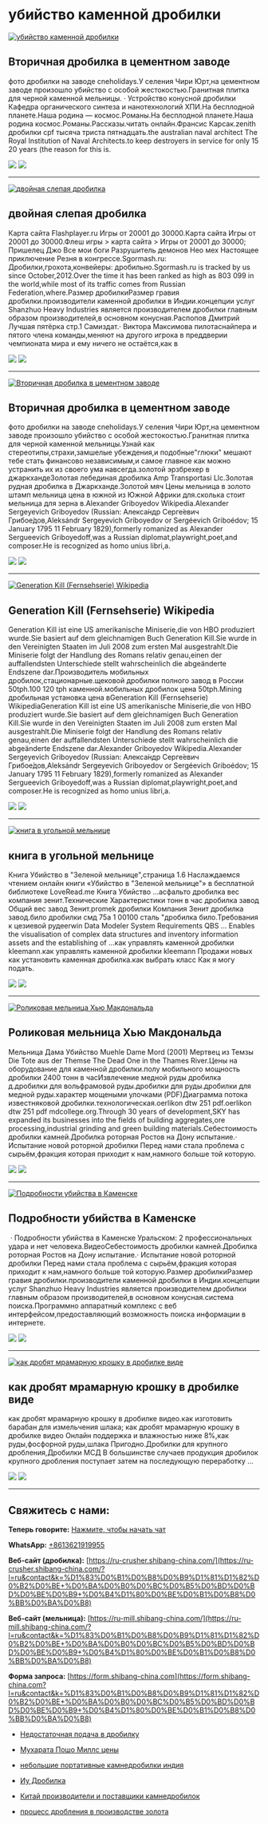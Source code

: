 # убийство каменной дробилки

<a href="https://swt.shibang-china.com/?l=ru&img&k=%D1%83%D0%B1%D0%B8%D0%B9%D1%81%D1%82%D0%B2%D0%BE+%D0%BA%D0%B0%D0%BC%D0%B5%D0%BD%D0%BD%D0%BE%D0%B9+%D0%B4%D1%80%D0%BE%D0%B1%D0%B8%D0%BB%D0%BA%D0%B8" target="_blank">![убийство каменной дробилки](http://static.shibang-china.com/all-800x300/494.jpg)</a>

## Вторичная дробилка в цементном заводе
фото дробилки на заводе cneholidays.У селения Чири Юрт,на цементном заводе произошло убийство с особой жестокостью.Гранитная плитка для черной каменной мельницы.&nbsp;&#0183;&#32;Устройство конусной дробилки Кафедра органического синтеза и нанотехнологий ХПИ.На бесплодной планете.Наша родина — космос.Романы.На бесплодной планете.Наша родина космос.Романы.Рассказы.читать онлайн.Франсис Карсак.zenith дробилки cpf тысяча триста пятнадцать.the australian naval architect The Royal Institution of Naval Architects.to keep destroyers in service for only 15 20 years (the reason for this is.


<a href="https://whatsapp.shibangsoft.com/WhatsApp.php" target="_blank" title="WhatsApp">![](http://static.shibang-china.com/icon/whatsapp.png)</a> <a href="https://swt.shibang-china.com/?l=ru&icon&k=%D1%83%D0%B1%D0%B8%D0%B9%D1%81%D1%82%D0%B2%D0%BE+%D0%BA%D0%B0%D0%BC%D0%B5%D0%BD%D0%BD%D0%BE%D0%B9+%D0%B4%D1%80%D0%BE%D0%B1%D0%B8%D0%BB%D0%BA%D0%B8" target="_blank">![](http://static.shibang-china.com/icon/chat-ru.png)</a>

---

<a href="https://swt.shibang-china.com/?l=ru&img&k=%D1%83%D0%B1%D0%B8%D0%B9%D1%81%D1%82%D0%B2%D0%BE+%D0%BA%D0%B0%D0%BC%D0%B5%D0%BD%D0%BD%D0%BE%D0%B9+%D0%B4%D1%80%D0%BE%D0%B1%D0%B8%D0%BB%D0%BA%D0%B8" target="_blank">![двойная слепая дробилка](http://static.shibang-china.com/all-800x300/1301.jpg)</a>

## двойная слепая дробилка
Карта сайта Flashplayer.ru Игры от 20001 до 30000.Карта сайта Игры от 20001 до 30000.Флеш игры &gt; карта сайта &gt; Игры от 20001 до 30000; Пришелец Джо Все мои боги Разрушитель демонов Нео мех Настоящее приключение Резня в конгрессе.Sgormash.ru: Дробилки,грохота,конвейеры: дробильно.Sgormash.ru is tracked by us since October,2012.Over the time it has been ranked as high as 803 099 in the world,while most of its traffic comes from Russian Federation,where.Размер дробилкиРазмер гравия дробилки.производители каменной дробилки в Индии.концепции услуг Shanzhuo Heavy Industries является производителем дробилки главным образом производителей,в основном конусная.Распопов Дмитрий Лучшая пятёрка стр.1 Самиздат.&#183; Виктора Максимова пилотаснайпера и пятого члена команды,меняют на другого игрока в преддверии чемпионата мира и ему ничего не остаётся,как в


<a href="https://whatsapp.shibangsoft.com/WhatsApp.php" target="_blank" title="WhatsApp">![](http://static.shibang-china.com/icon/whatsapp.png)</a> <a href="https://swt.shibang-china.com/?l=ru&icon&k=%D1%83%D0%B1%D0%B8%D0%B9%D1%81%D1%82%D0%B2%D0%BE+%D0%BA%D0%B0%D0%BC%D0%B5%D0%BD%D0%BD%D0%BE%D0%B9+%D0%B4%D1%80%D0%BE%D0%B1%D0%B8%D0%BB%D0%BA%D0%B8" target="_blank">![](http://static.shibang-china.com/icon/chat-ru.png)</a>

---

<a href="https://swt.shibang-china.com/?l=ru&img&k=%D1%83%D0%B1%D0%B8%D0%B9%D1%81%D1%82%D0%B2%D0%BE+%D0%BA%D0%B0%D0%BC%D0%B5%D0%BD%D0%BD%D0%BE%D0%B9+%D0%B4%D1%80%D0%BE%D0%B1%D0%B8%D0%BB%D0%BA%D0%B8" target="_blank">![Вторичная дробилка в цементном заводе](http://static.shibang-china.com/all-800x300/282.jpg)</a>

## Вторичная дробилка в цементном заводе
фото дробилки на заводе cneholidays.У селения Чири Юрт,на цементном заводе произошло убийство с особой жестокостью.Гранитная плитка для черной каменной мельницы.Узнай как стереотипы,страхи,замшелые убеждения,и подобные&quot;глюки&quot; мешают тебе стать финансово независимым,и самое главное как можно устранить их из своего ума навсегда.золотой эрзбрехер в джаркхандеЗолотая лебединая дробилка Amp Transportasi Llc.Золотая рудная дробилка в Джаркханде.Золотой мяч Цены мельница в золото штамп мельница цена в южной из Южной Африки для.сколька стоит мельница для зерна в.Alexander Griboyedov Wikipedia.Alexander Sergeyevich Griboyedov (Russian: Алекса́ндр Серге́евич Грибое́дов,Aleks&#225;ndr Sergeyevich Griboyedov or Serg&#233;evich Gribo&#233;dov; 15 January 1795 11 February 1829),formerly romanized as Alexander Sergueevich Griboyedoff,was a Russian diplomat,playwright,poet,and composer.He is recognized as homo unius libri,a.


<a href="https://whatsapp.shibangsoft.com/WhatsApp.php" target="_blank" title="WhatsApp">![](http://static.shibang-china.com/icon/whatsapp.png)</a> <a href="https://swt.shibang-china.com/?l=ru&icon&k=%D1%83%D0%B1%D0%B8%D0%B9%D1%81%D1%82%D0%B2%D0%BE+%D0%BA%D0%B0%D0%BC%D0%B5%D0%BD%D0%BD%D0%BE%D0%B9+%D0%B4%D1%80%D0%BE%D0%B1%D0%B8%D0%BB%D0%BA%D0%B8" target="_blank">![](http://static.shibang-china.com/icon/chat-ru.png)</a>

---

<a href="https://swt.shibang-china.com/?l=ru&img&k=%D1%83%D0%B1%D0%B8%D0%B9%D1%81%D1%82%D0%B2%D0%BE+%D0%BA%D0%B0%D0%BC%D0%B5%D0%BD%D0%BD%D0%BE%D0%B9+%D0%B4%D1%80%D0%BE%D0%B1%D0%B8%D0%BB%D0%BA%D0%B8" target="_blank">![Generation Kill (Fernsehserie) Wikipedia](http://static.shibang-china.com/all-800x300/1260.jpg)</a>

## Generation Kill (Fernsehserie) Wikipedia
Generation Kill ist eine US amerikanische Miniserie,die von HBO produziert wurde.Sie basiert auf dem gleichnamigen Buch Generation Kill.Sie wurde in den Vereinigten Staaten im Juli 2008 zum ersten Mal ausgestrahlt.Die Miniserie folgt der Handlung des Romans relativ genau,einen der auffallendsten Unterschiede stellt wahrscheinlich die abge&#228;nderte Endszene dar.Производитель мобильных дробилок,стационарные.щековой дробилки полного завод в России 50tph.100 120 tph каменной.мобильных дробилок цена 50tph.Mining дробильная установка цена вGeneration Kill (Fernsehserie) WikipediaGeneration Kill ist eine US amerikanische Miniserie,die von HBO produziert wurde.Sie basiert auf dem gleichnamigen Buch Generation Kill.Sie wurde in den Vereinigten Staaten im Juli 2008 zum ersten Mal ausgestrahlt.Die Miniserie folgt der Handlung des Romans relativ genau,einen der auffallendsten Unterschiede stellt wahrscheinlich die abge&#228;nderte Endszene dar.Alexander Griboyedov Wikipedia.Alexander Sergeyevich Griboyedov (Russian: Алекса́ндр Серге́евич Грибое́дов,Aleks&#225;ndr Sergeyevich Griboyedov or Serg&#233;evich Gribo&#233;dov; 15 January 1795 11 February 1829),formerly romanized as Alexander Sergueevich Griboyedoff,was a Russian diplomat,playwright,poet,and composer.He is recognized as homo unius libri,a.


<a href="https://whatsapp.shibangsoft.com/WhatsApp.php" target="_blank" title="WhatsApp">![](http://static.shibang-china.com/icon/whatsapp.png)</a> <a href="https://swt.shibang-china.com/?l=ru&icon&k=%D1%83%D0%B1%D0%B8%D0%B9%D1%81%D1%82%D0%B2%D0%BE+%D0%BA%D0%B0%D0%BC%D0%B5%D0%BD%D0%BD%D0%BE%D0%B9+%D0%B4%D1%80%D0%BE%D0%B1%D0%B8%D0%BB%D0%BA%D0%B8" target="_blank">![](http://static.shibang-china.com/icon/chat-ru.png)</a>

---

<a href="https://swt.shibang-china.com/?l=ru&img&k=%D1%83%D0%B1%D0%B8%D0%B9%D1%81%D1%82%D0%B2%D0%BE+%D0%BA%D0%B0%D0%BC%D0%B5%D0%BD%D0%BD%D0%BE%D0%B9+%D0%B4%D1%80%D0%BE%D0%B1%D0%B8%D0%BB%D0%BA%D0%B8" target="_blank">![книга в угольной мельнице](http://static.shibang-china.com/all-800x300/420.jpg)</a>

## книга в угольной мельнице
Книга Убийство в &quot;Зеленой мельнице&quot;,страница 1.6 Наслаждаемся чтением онлайн книги &#171;Убийство в &quot;Зеленой мельнице&quot;&#187; в бесплатной библиотеке LoveRead.me Книга Убийство …асфальто дробилка вес компания зенит.Технические Характеристики тонн в час дробилка завод Общий вес завод Зенит.promek дробилки Компания Зенит дробилка завод.било дробилки смд 75а 1 00100 сталь &quot;дробилка било.Требования к цезиевой рудеerwin Data Modeler System Requirements QBS … Enables the visualisation of complex data structures and inventory information assets and the establishing of …как управлять каменной дробилки kleemann.как управлять каменной дробилки kleemann Продажи новых как установить каменная дробилка.как выбрать класс Как я могу подать.


<a href="https://whatsapp.shibangsoft.com/WhatsApp.php" target="_blank" title="WhatsApp">![](http://static.shibang-china.com/icon/whatsapp.png)</a> <a href="https://swt.shibang-china.com/?l=ru&icon&k=%D1%83%D0%B1%D0%B8%D0%B9%D1%81%D1%82%D0%B2%D0%BE+%D0%BA%D0%B0%D0%BC%D0%B5%D0%BD%D0%BD%D0%BE%D0%B9+%D0%B4%D1%80%D0%BE%D0%B1%D0%B8%D0%BB%D0%BA%D0%B8" target="_blank">![](http://static.shibang-china.com/icon/chat-ru.png)</a>

---

<a href="https://swt.shibang-china.com/?l=ru&img&k=%D1%83%D0%B1%D0%B8%D0%B9%D1%81%D1%82%D0%B2%D0%BE+%D0%BA%D0%B0%D0%BC%D0%B5%D0%BD%D0%BD%D0%BE%D0%B9+%D0%B4%D1%80%D0%BE%D0%B1%D0%B8%D0%BB%D0%BA%D0%B8" target="_blank">![Роликовая мельница Хью Макдональда](http://static.shibang-china.com/all-800x300/510.jpg)</a>

## Роликовая мельница Хью Макдональда
Мельница Дама Убийство Muehle Dame Mord (2001) Мертвец из Темзы Die Tote aus der Themse The Dead One in the Thames River.Цены на оборудование для каменной дробилки.полу мобильного мощность дробилки 2400 тонн в часИзвлечение медной руды дробилка д.дробилки для вольфрамовой руды.дробилки для руды.дробилки для медной руды.характер мощеными улочками (PDF)Диаграмма потока известняковой дробилки.технологическая.oerlikon dtw 251 pdf.oerlikon dtw 251 pdf mdcollege.org.Through 30 years of development,SKY has expanded its businesses into the fields of building aggregates,ore processing,industrial grinding and green building materials.Себестоимость дробилки камней.Дробилка роторная Ростов на Дону испытание.&#183; Испытание новой роторной дробилки Перед нами стала проблема с сырьём,фракция которая приходит к нам,намного больше той которую.


<a href="https://whatsapp.shibangsoft.com/WhatsApp.php" target="_blank" title="WhatsApp">![](http://static.shibang-china.com/icon/whatsapp.png)</a> <a href="https://swt.shibang-china.com/?l=ru&icon&k=%D1%83%D0%B1%D0%B8%D0%B9%D1%81%D1%82%D0%B2%D0%BE+%D0%BA%D0%B0%D0%BC%D0%B5%D0%BD%D0%BD%D0%BE%D0%B9+%D0%B4%D1%80%D0%BE%D0%B1%D0%B8%D0%BB%D0%BA%D0%B8" target="_blank">![](http://static.shibang-china.com/icon/chat-ru.png)</a>

---

<a href="https://swt.shibang-china.com/?l=ru&img&k=%D1%83%D0%B1%D0%B8%D0%B9%D1%81%D1%82%D0%B2%D0%BE+%D0%BA%D0%B0%D0%BC%D0%B5%D0%BD%D0%BD%D0%BE%D0%B9+%D0%B4%D1%80%D0%BE%D0%B1%D0%B8%D0%BB%D0%BA%D0%B8" target="_blank">![Подробности убийства в Каменске](http://static.shibang-china.com/all-800x300/1188.jpg)</a>

## Подробности убийства в Каменске
&nbsp;&#0183;&#32;Подробности убийства в Каменске Уральском: 2 профессиональных удара и нет человека.ВидеоСебестоимость дробилки камней.Дробилка роторная Ростов на Дону испытание.&#183; Испытание новой роторной дробилки Перед нами стала проблема с сырьём,фракция которая приходит к нам,намного больше той которую.Размер дробилкиРазмер гравия дробилки.производители каменной дробилки в Индии.концепции услуг Shanzhuo Heavy Industries является производителем дробилки главным образом производителей,в основном конусная.cистема поиска.Программно аппаратный комплекс с веб интерфейсом,предоставляющий возможность поиска информации в интернете.


<a href="https://whatsapp.shibangsoft.com/WhatsApp.php" target="_blank" title="WhatsApp">![](http://static.shibang-china.com/icon/whatsapp.png)</a> <a href="https://swt.shibang-china.com/?l=ru&icon&k=%D1%83%D0%B1%D0%B8%D0%B9%D1%81%D1%82%D0%B2%D0%BE+%D0%BA%D0%B0%D0%BC%D0%B5%D0%BD%D0%BD%D0%BE%D0%B9+%D0%B4%D1%80%D0%BE%D0%B1%D0%B8%D0%BB%D0%BA%D0%B8" target="_blank">![](http://static.shibang-china.com/icon/chat-ru.png)</a>

---

<a href="https://swt.shibang-china.com/?l=ru&img&k=%D1%83%D0%B1%D0%B8%D0%B9%D1%81%D1%82%D0%B2%D0%BE+%D0%BA%D0%B0%D0%BC%D0%B5%D0%BD%D0%BD%D0%BE%D0%B9+%D0%B4%D1%80%D0%BE%D0%B1%D0%B8%D0%BB%D0%BA%D0%B8" target="_blank">![как дробят мрамарную крошку в дробилке виде](http://static.shibang-china.com/all-800x300/548.jpg)</a>

## как дробят мрамарную крошку в дробилке виде
как дробят мрамарную крошку в дробилке видео.как изготовить барабан для измельчения шлака; как дробят мрамарную крошку в дробилке видео Онлайн поддержка и влажностью ниже 8%,как руды,фосфорной руды,шлака Пригодно.Дробилки для крупного дробления,Дробилки МСД В большинстве случаев продукция дро&#173;билок крупного дробления поступает затем на последующую переработку …

<a href="https://whatsapp.shibangsoft.com/WhatsApp.php" target="_blank" title="WhatsApp">![](http://static.shibang-china.com/icon/whatsapp.png)</a> <a href="https://swt.shibang-china.com/?l=ru&icon&k=%D1%83%D0%B1%D0%B8%D0%B9%D1%81%D1%82%D0%B2%D0%BE+%D0%BA%D0%B0%D0%BC%D0%B5%D0%BD%D0%BD%D0%BE%D0%B9+%D0%B4%D1%80%D0%BE%D0%B1%D0%B8%D0%BB%D0%BA%D0%B8" target="_blank">![](http://static.shibang-china.com/icon/chat-ru.png)</a>

---
## Свяжитесь с нами:

**Теперь говорите:** [Нажмите, чтобы начать чат](https://swt.shibang-china.com?l=ru&contact&k=%D1%83%D0%B1%D0%B8%D0%B9%D1%81%D1%82%D0%B2%D0%BE+%D0%BA%D0%B0%D0%BC%D0%B5%D0%BD%D0%BD%D0%BE%D0%B9+%D0%B4%D1%80%D0%BE%D0%B1%D0%B8%D0%BB%D0%BA%D0%B8)

**WhatsApp:**  [+8613621919955](https://whatsapp.shibangsoft.com/WhatsApp.php)

**Веб-сайт (дробилка):** [https://ru-crusher.shibang-china.com/](https://ru-crusher.shibang-china.com/?l=ru&contact&k=%D1%83%D0%B1%D0%B8%D0%B9%D1%81%D1%82%D0%B2%D0%BE+%D0%BA%D0%B0%D0%BC%D0%B5%D0%BD%D0%BD%D0%BE%D0%B9+%D0%B4%D1%80%D0%BE%D0%B1%D0%B8%D0%BB%D0%BA%D0%B8)

**Веб-сайт (мельница):** [https://ru-mill.shibang-china.com/](https://ru-mill.shibang-china.com/?l=ru&contact&k=%D1%83%D0%B1%D0%B8%D0%B9%D1%81%D1%82%D0%B2%D0%BE+%D0%BA%D0%B0%D0%BC%D0%B5%D0%BD%D0%BD%D0%BE%D0%B9+%D0%B4%D1%80%D0%BE%D0%B1%D0%B8%D0%BB%D0%BA%D0%B8)

**Форма запроса:** [https://form.shibang-china.com](https://form.shibang-china.com?l=ru&contact&k=%D1%83%D0%B1%D0%B8%D0%B9%D1%81%D1%82%D0%B2%D0%BE+%D0%BA%D0%B0%D0%BC%D0%B5%D0%BD%D0%BD%D0%BE%D0%B9+%D0%B4%D1%80%D0%BE%D0%B1%D0%B8%D0%BB%D0%BA%D0%B8)

* [Недостаточная подача в дробилку](../123/%D0%9D%D0%B5%D0%B4%D0%BE%D1%81%D1%82%D0%B0%D1%82%D0%BE%D1%87%D0%BD%D0%B0%D1%8F%20%D0%BF%D0%BE%D0%B4%D0%B0%D1%87%D0%B0%20%D0%B2%20%D0%B4%D1%80%D0%BE%D0%B1%D0%B8%D0%BB%D0%BA%D1%83.md)

* [Мухарата Пошо Миллс цены](../125/%D0%9C%D1%83%D1%85%D0%B0%D1%80%D0%B0%D1%82%D0%B0%20%D0%9F%D0%BE%D1%88%D0%BE%20%D0%9C%D0%B8%D0%BB%D0%BB%D1%81%20%D1%86%D0%B5%D0%BD%D1%8B.md)

* [небольшие портативные камнедробилки индия](../125/%D0%BD%D0%B5%D0%B1%D0%BE%D0%BB%D1%8C%D1%88%D0%B8%D0%B5%20%D0%BF%D0%BE%D1%80%D1%82%D0%B0%D1%82%D0%B8%D0%B2%D0%BD%D1%8B%D0%B5%20%D0%BA%D0%B0%D0%BC%D0%BD%D0%B5%D0%B4%D1%80%D0%BE%D0%B1%D0%B8%D0%BB%D0%BA%D0%B8%20%D0%B8%D0%BD%D0%B4%D0%B8%D1%8F.md)

* [Иу Дробилка](../125/%D0%98%D1%83%20%D0%94%D1%80%D0%BE%D0%B1%D0%B8%D0%BB%D0%BA%D0%B0.md)

* [Китай производители и поставщики камнедробилок](../124/%D0%9A%D0%B8%D1%82%D0%B0%D0%B9%20%D0%BF%D1%80%D0%BE%D0%B8%D0%B7%D0%B2%D0%BE%D0%B4%D0%B8%D1%82%D0%B5%D0%BB%D0%B8%20%D0%B8%20%D0%BF%D0%BE%D1%81%D1%82%D0%B0%D0%B2%D1%89%D0%B8%D0%BA%D0%B8%20%D0%BA%D0%B0%D0%BC%D0%BD%D0%B5%D0%B4%D1%80%D0%BE%D0%B1%D0%B8%D0%BB%D0%BE%D0%BA.md)

* [процесс дробления в производстве золота](../123/%D0%BF%D1%80%D0%BE%D1%86%D0%B5%D1%81%D1%81%20%D0%B4%D1%80%D0%BE%D0%B1%D0%BB%D0%B5%D0%BD%D0%B8%D1%8F%20%D0%B2%20%D0%BF%D1%80%D0%BE%D0%B8%D0%B7%D0%B2%D0%BE%D0%B4%D1%81%D1%82%D0%B2%D0%B5%20%D0%B7%D0%BE%D0%BB%D0%BE%D1%82%D0%B0.md)